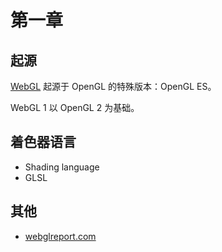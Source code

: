 # 第一章

## 起源

[WebGL](http://khronos.org/webgl/) 起源于 OpenGL 的特殊版本：OpenGL ES。

WebGL 1 以 OpenGL 2 为基础。

## 着色器语言

- Shading language
- GLSL

## 其他

- [webglreport.com](http://webglreport.com)
